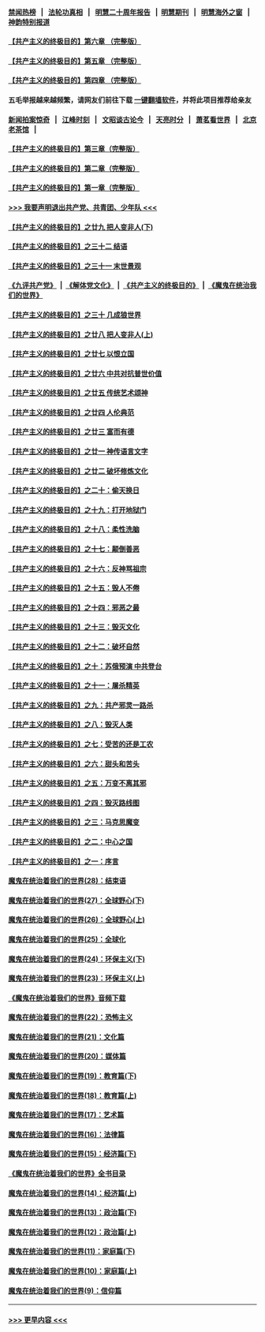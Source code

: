 #### [禁闻热榜](热点新闻.md?=0)  &nbsp;&nbsp;|&nbsp;&nbsp; [法轮功真相](https://github.com/gfw-breaker/truth/blob/master/README.md?=0) &nbsp;&nbsp;|&nbsp;&nbsp; [明慧二十周年报告](https://github.com/gfw-breaker/mh-reports/blob/master/README.md?=0) &nbsp;&nbsp;|&nbsp;&nbsp;[明慧期刊](https://github.com/gfw-breaker/mh-qikan) &nbsp;&nbsp;|&nbsp;&nbsp; [明慧海外之窗](https://github.com/gfw-breaker/mh-news/blob/master/README.md?=0) &nbsp;&nbsp;|&nbsp;&nbsp; [神韵特别报道](https://github.com/gfw-breaker/mh-news/blob/master/shenyun.md?=0)
#### [【共产主义的终极目的】第六章 （完整版）](../pages/nsc422/n11428913.md?t=03120431) 
#### [【共产主义的终极目的】第五章 （完整版）](../pages/nsc422/n11428912.md?t=03120431) 
#### [【共产主义的终极目的】第四章 （完整版）](../pages/nsc422/n11428907.md?t=03120431) 
#### 五毛举报越来越频繁，请网友们前往下载 [一键翻墙软件](https://github.com/gfw-breaker/ssr-accounts)，并将此项目推荐给亲友
#### [新闻拍案惊奇](https://github.com/gfw-breaker/banned-news/blob/master/pages/link4.md) &nbsp;&nbsp;|&nbsp;&nbsp; [江峰时刻](https://github.com/gfw-breaker/banned-news/blob/master/pages/link4.md) &nbsp;&nbsp;|&nbsp;&nbsp; [文昭谈古论今](https://github.com/gfw-breaker/banned-news/blob/master/pages/link4.md) &nbsp;&nbsp;|&nbsp;&nbsp; [天亮时分](https://github.com/gfw-breaker/banned-news/blob/master/pages/link4.md) &nbsp;&nbsp;|&nbsp;&nbsp; [萧茗看世界](https://github.com/gfw-breaker/banned-news/blob/master/pages/link4.md) &nbsp;&nbsp;|&nbsp;&nbsp; [北京老茶馆](https://github.com/gfw-breaker/banned-news/blob/master/pages/link4.md) &nbsp;&nbsp;|&nbsp;&nbsp; 
#### [【共产主义的终极目的】第三章（完整版）](../pages/nsc422/n11428848.md?t=03120431) 
#### [【共产主义的终极目的】第二章（完整版）](../pages/nsc422/n11428831.md?t=03120431) 
#### [【共产主义的终极目的】第一章（完整版）](../pages/nsc422/n11417651.md?t=03120431) 
#### [>>> 我要声明退出共产党、共青团、少年队 <<<](https://github.com/begood0513/goodnews/blob/master/quit/letter.md) 
#### [【共产主义的终极目的】之廿九 把人变非人(下)](../pages/nsc422/n11344140.md?t=03120431) 
#### [【共产主义的终极目的】之三十二 结语](../pages/nsc422/n11360535.md?t=03120431) 
#### [【共产主义的终极目的】之三十一 末世景观](../pages/nsc422/n11351129.md?t=03120431) 
#### [《九评共产党》](https://github.com/begood0513/9ping.md/blob/master/README.md) &nbsp;|&nbsp; [《解体党文化》](../../../../jtdwh.md/blob/master/README.md)  &nbsp;|&nbsp; [《共产主义的终极目的》](../../../../gczydzjmd.md/blob/master/README.md) &nbsp;|&nbsp; [《魔鬼在统治我们的世界》](../../../../mgztzwmdsj.md/blob/master/README.md) 
#### [【共产主义的终极目的】之三十 几成狼世界](../pages/nsc422/n11348280.md?t=03120431) 
#### [【共产主义的终极目的】之廿八 把人变非人(上)](../pages/nsc422/n11340492.md?t=03120431) 
#### [【共产主义的终极目的】之廿七 以恨立国](../pages/nsc422/n11336944.md?t=03120431) 
#### [【共产主义的终极目的】之廿六 中共对抗普世价值](../pages/nsc422/n11324785.md?t=03120431) 
#### [【共产主义的终极目的】之廿五 传统艺术颂神](../pages/nsc422/n11296396.md?t=03120431) 
#### [【共产主义的终极目的】之廿四 人伦典范](../pages/nsc422/n11296397.md?t=03120431) 
#### [【共产主义的终极目的】之廿三 富而有德](../pages/nsc422/n11283598.md?t=03120431) 
#### [【共产主义的终极目的】之廿一 神传语言文字](../pages/nsc422/n11263265.md?t=03120431) 
#### [【共产主义的终极目的】之廿二 破坏修炼文化](../pages/nsc422/n11245728.md?t=03120431) 
#### [【共产主义的终极目的】之二十：偷天换日](../pages/nsc422/n11238846.md?t=03120431) 
#### [【共产主义的终极目的】之十九：打开地狱门](../pages/nsc422/n11206376.md?t=03120431) 
#### [【共产主义的终极目的】之十八：柔性洗脑](../pages/nsc422/n11199994.md?t=03120431) 
#### [【共产主义的终极目的】之十七：颠倒善恶](../pages/nsc422/n11179782.md?t=03120431) 
#### [【共产主义的终极目的】之十六：反神骂祖宗](../pages/nsc422/n11166798.md?t=03120431) 
#### [【共产主义的终极目的】之十五：毁人不倦](../pages/nsc422/n11166792.md?t=03120431) 
#### [【共产主义的终极目的】之十四：邪恶之最](../pages/nsc422/n11150249.md?t=03120431) 
#### [【共产主义的终极目的】之十三：毁灭文化](../pages/nsc422/n11135227.md?t=03120431) 
#### [【共产主义的终极目的】之十二：破坏自然](../pages/nsc422/n11135214.md?t=03120431) 
#### [【共产主义的终极目的】之十：苏俄预演 中共登台](../pages/nsc422/n11118424.md?t=03120431) 
#### [【共产主义的终极目的】之十一：屠杀精英](../pages/nsc422/n11118442.md?t=03120431) 
#### [【共产主义的终极目的】之九：共产邪灵一路杀](../pages/nsc422/n11114139.md?t=03120431) 
#### [【共产主义的终极目的】之八：毁灭人类](../pages/nsc422/n11108503.md?t=03120431) 
#### [【共产主义的终极目的】之七：受苦的还是工农](../pages/nsc422/n11101809.md?t=03120431) 
#### [【共产主义的终极目的】之六：甜头和苦头](../pages/nsc422/n11096971.md?t=03120431) 
#### [【共产主义的终极目的】之五：万变不离其邪](../pages/nsc422/n11091285.md?t=03120431) 
#### [【共产主义的终极目的】之四：毁灭路线图](../pages/nsc422/n11086284.md?t=03120431) 
#### [【共产主义的终极目的】之三：马克思魔变](../pages/nsc422/n11061941.md?t=03120431) 
#### [【共产主义的终极目的】之二：中心之国](../pages/nsc422/n11047728.md?t=03120431) 
#### [【共产主义的终极目的】之一：序言](../pages/nsc422/n11086077.md?t=03120431) 
#### [魔鬼在统治着我们的世界(28)：结束语](../pages/nsc422/n10936246.md?t=03120431) 
#### [魔鬼在统治着我们的世界(27)：全球野心(下)](../pages/nsc422/n10928319.md?t=03120431) 
#### [魔鬼在统治着我们的世界(26)：全球野心(上)](../pages/nsc422/n10900318.md?t=03120431) 
#### [魔鬼在统治着我们的世界(25)：全球化](../pages/nsc422/n10788205.md?t=03120431) 
#### [魔鬼在统治着我们的世界(24)：环保主义(下)](../pages/nsc422/n10695307.md?t=03120431) 
#### [魔鬼在统治着我们的世界(23)：环保主义(上)](../pages/nsc422/n10688613.md?t=03120431) 
#### [《魔鬼在统治着我们的世界》音频下载](../pages/nsc422/n10635553.md?t=03120431) 
#### [魔鬼在统治着我们的世界(22)：恐怖主义](../pages/nsc422/n10614727.md?t=03120431) 
#### [魔鬼在统治着我们的世界(21)：文化篇](../pages/nsc422/n10597706.md?t=03120431) 
#### [魔鬼在统治着我们的世界(20)：媒体篇](../pages/nsc422/n10586579.md?t=03120431) 
#### [魔鬼在统治着我们的世界(19)：教育篇(下)](../pages/nsc422/n10564808.md?t=03120431) 
#### [魔鬼在统治着我们的世界(18)：教育篇(上)](../pages/nsc422/n10526970.md?t=03120431) 
#### [魔鬼在统治着我们的世界(17)：艺术篇](../pages/nsc422/n10499093.md?t=03120431) 
#### [魔鬼在统治着我们的世界(16)：法律篇](../pages/nsc422/n10485969.md?t=03120431) 
#### [魔鬼在统治着我们的世界(15)：经济篇(下)](../pages/nsc422/n10469975.md?t=03120431) 
#### [《魔鬼在统治着我们的世界》全书目录](../pages/nsc422/n10464261.md?t=03120431) 
#### [魔鬼在统治着我们的世界(14)：经济篇(上)](../pages/nsc422/n10457370.md?t=03120431) 
#### [魔鬼在统治着我们的世界(13)：政治篇(下)](../pages/nsc422/n10448270.md?t=03120431) 
#### [魔鬼在统治着我们的世界(12)：政治篇(上)](../pages/nsc422/n10444576.md?t=03120431) 
#### [魔鬼在统治着我们的世界(11)：家庭篇(下)](../pages/nsc422/n10440961.md?t=03120431) 
#### [魔鬼在统治着我们的世界(10)：家庭篇(上)](../pages/nsc422/n10435448.md?t=03120431) 
#### [魔鬼在统治着我们的世界(9)：信仰篇](../pages/nsc422/n10432159.md?t=03120431) 

----
#### [ >>> 更早内容 <<< ](../indexes/nsc422-earlier.md)
